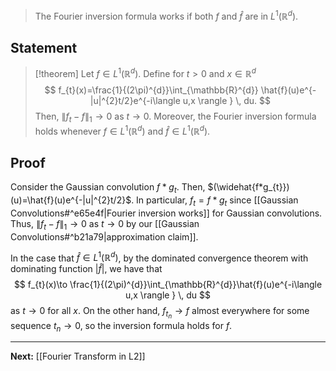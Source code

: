 > The Fourier inversion formula works if both $f$ and $\hat{f}$ are in $L^{1}(\mathbb{R}^{d})$.
## Statement

> [!theorem]
> Let $f\in L^{1}(\mathbb{R}^{d})$. Define for $t>0$ and $x \in \mathbb{R}^{d}$
> $$
> f_{t}(x)=\frac{1}{(2\pi)^{d}}\int_{\mathbb{R}^{d}} \hat{f}(u)e^{-|u|^{2}t/2}e^{-i\langle u,x \rangle } \, du. 
> $$
> Then, $\| f_{t}-f \|_{1}\to 0$ as $t\to 0$. Moreover, the Fourier inversion formula holds whenever $f\in L^{1}(\mathbb{R}^{d})$ and $\hat{f}\in L^{1}(\mathbb{R}^{d})$.

## Proof

Consider the Gaussian convolution $f*g_{t}$. Then, $(\widehat{f*g_{t}})(u)=\hat{f}(u)e^{-|u|^{2}t/2}$. In particular, $f_{t}=f*g_{t}$ since [[Gaussian Convolutions#^e65e4f|Fourier inversion works]] for Gaussian convolutions. Thus, $\| f_{t}-f \|_{1}\to 0$ as $t\to 0$ by our [[Gaussian Convolutions#^b21a79|approximation claim]]. 

In the case that $\hat{f}\in L^{1}(\mathbb{R}^{d})$, by the dominated convergence theorem with dominating function $|\hat{f}|$, we have that
$$
f_{t}(x)\to \frac{1}{(2\pi)^{d}}\int_{\mathbb{R}^{d}}\hat{f}(u)e^{-i\langle u,x \rangle } \, du  
$$
as $t\to 0$ for all $x$. On the other hand, $f_{t_{n}}\to f$ almost everywhere for some sequence $t_{n}\to 0$, so the inversion formula holds for $f$.

---

**Next:** [[Fourier Transform in L2]]

